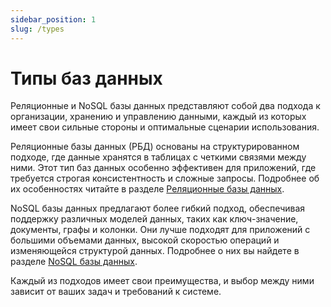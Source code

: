 ```yaml
---
sidebar_position: 1
slug: /types
---
```


# Типы баз данных

Реляционные и NoSQL базы данных представляют собой два подхода к организации, хранению и управлению данными, каждый из которых имеет свои сильные стороны и оптимальные сценарии использования.

Реляционные базы данных (РБД) основаны на структурированном подходе, где данные хранятся в таблицах с четкими связями между ними. Этот тип баз данных особенно эффективен для приложений, где требуется строгая консистентность и сложные запросы. Подробнее об их особенностях читайте в разделе [Реляционные базы данных](/database/types/rdb.md).

NoSQL базы данных предлагают более гибкий подход, обеспечивая поддержку различных моделей данных, таких как ключ-значение, документы, графы и колонки. Они лучше подходят для приложений с большими объемами данных, высокой скоростью операций и изменяющейся структурой данных. Подробнее о них вы найдете в разделе [NoSQL базы данных](/database/types/nosql/index.md).

Каждый из подходов имеет свои преимущества, и выбор между ними зависит от ваших задач и требований к системе.
